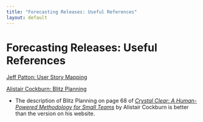 ```yaml
---
title: "Forecasting Releases: Useful References"
layout: default
---
```


# Forecasting Releases: Useful References

[Jeff Patton: User Story Mapping](https://www.jpattonassociates.com/user-story-mapping/)

[Alistair Cockburn: Blitz Planning](https://alistair.cockburn.us/Blitz+Planning)
+ The description of Blitz Planning on page 68 of [*Crystal Clear: A Human-Powered Methodology for Small Teams*](https://www.amazon.com/Crystal-Clear-Human-Powered-Methodology-Small/dp/0201699478) by Alistair Cockburn is better than the version on his website.
